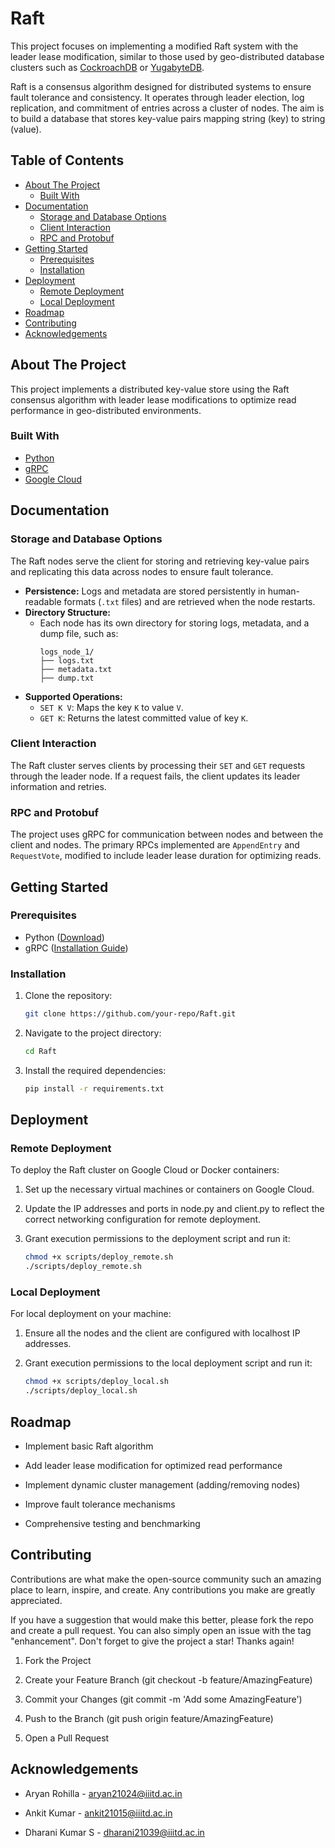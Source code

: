 # Raft

This project focuses on implementing a modified Raft system with the leader lease modification, similar to those used by geo-distributed database clusters such as [CockroachDB](https://www.cockroachlabs.com/) or [YugabyteDB](https://www.yugabyte.com/).

Raft is a consensus algorithm designed for distributed systems to ensure fault tolerance and consistency. It operates through leader election, log replication, and commitment of entries across a cluster of nodes. The aim is to build a database that stores key-value pairs mapping string (key) to string (value).

## Table of Contents

- [About The Project](#about-the-project)
  - [Built With](#built-with)
- [Documentation](#documentation)
  - [Storage and Database Options](#storage-and-database-options)
  - [Client Interaction](#client-interaction)
  - [RPC and Protobuf](#rpc-and-protobuf)
- [Getting Started](#getting-started)
  - [Prerequisites](#prerequisites)
  - [Installation](#installation)
- [Deployment](#deployment)
  - [Remote Deployment](#remote-deployment)
  - [Local Deployment](#local-deployment)
- [Roadmap](#roadmap)
- [Contributing](#contributing)
- [Acknowledgements](#acknowledgements)

## About The Project

This project implements a distributed key-value store using the Raft consensus algorithm with leader lease modifications to optimize read performance in geo-distributed environments.

### Built With

- [Python](https://www.python.org/)
- [gRPC](https://grpc.io/)
- [Google Cloud](https://cloud.google.com/)

## Documentation

### Storage and Database Options

The Raft nodes serve the client for storing and retrieving key-value pairs and replicating this data across nodes to ensure fault tolerance.

- **Persistence:** Logs and metadata are stored persistently in human-readable formats (`.txt` files) and are retrieved when the node restarts.
- **Directory Structure:** 
  - Each node has its own directory for storing logs, metadata, and a dump file, such as:
    ```
    logs_node_1/
    ├── logs.txt
    ├── metadata.txt
    ├── dump.txt
    ```
- **Supported Operations:**
  - `SET K V`: Maps the key `K` to value `V`.
  - `GET K`: Returns the latest committed value of key `K`.

### Client Interaction

The Raft cluster serves clients by processing their `SET` and `GET` requests through the leader node. If a request fails, the client updates its leader information and retries.

### RPC and Protobuf

The project uses gRPC for communication between nodes and between the client and nodes. The primary RPCs implemented are `AppendEntry` and `RequestVote`, modified to include leader lease duration for optimizing reads.

## Getting Started

### Prerequisites

- Python ([Download](https://www.python.org/downloads/))
- gRPC ([Installation Guide](https://grpc.io/docs/languages/python/quickstart/))

### Installation

1. Clone the repository:
   ```sh
   git clone https://github.com/your-repo/Raft.git
2. Navigate to the project directory:
   ```sh
   cd Raft
3. Install the required dependencies:
   ```sh
   pip install -r requirements.txt

## Deployment

### Remote Deployment

To deploy the Raft cluster on Google Cloud or Docker containers:

1. Set up the necessary virtual machines or containers on Google Cloud.

2. Update the IP addresses and ports in node.py and client.py to reflect the correct networking configuration for remote deployment.

3. Grant execution permissions to the deployment script and run it:
   ```sh
   chmod +x scripts/deploy_remote.sh
   ./scripts/deploy_remote.sh

### Local Deployment

For local deployment on your machine:

1. Ensure all the nodes and the client are configured with localhost IP addresses.

2. Grant execution permissions to the local deployment script and run it:
   ```sh
   chmod +x scripts/deploy_local.sh
   ./scripts/deploy_local.sh

## Roadmap
 * Implement basic Raft algorithm
 
 * Add leader lease modification for optimized read performance
 
 * Implement dynamic cluster management (adding/removing nodes)
 
 * Improve fault tolerance mechanisms
 
 * Comprehensive testing and benchmarking

## Contributing

Contributions are what make the open-source community such an amazing place to learn, inspire, and create. Any contributions you make are greatly appreciated.

If you have a suggestion that would make this better, please fork the repo and create a pull request. You can also simply open an issue with the tag "enhancement". Don't forget to give the project a star! Thanks again!

1. Fork the Project

2. Create your Feature Branch (git checkout -b feature/AmazingFeature)

3. Commit your Changes (git commit -m 'Add some AmazingFeature')

4. Push to the Branch (git push origin feature/AmazingFeature)

5. Open a Pull Request

## Acknowledgements

* Aryan Rohilla - aryan21024@iiitd.ac.in

* Ankit Kumar - ankit21015@iiitd.ac.in

* Dharani Kumar S - dharani21039@iiitd.ac.in
